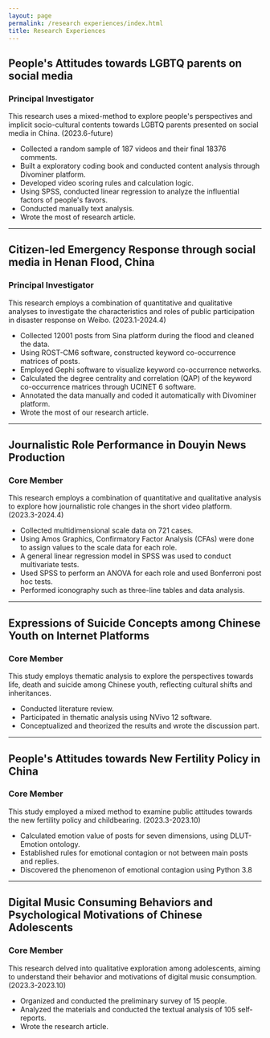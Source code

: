 ```yaml
---
layout: page
permalink: /research experiences/index.html
title: Research Experiences
---
```


## People's Attitudes towards LGBTQ parents on social media 

### Principal Investigator

This research uses a mixed-method to explore people's perspectives and implicit socio-cultural contents towards LGBTQ parents presented on social media in China. (2023.6-future)

- Collected a random sample of 187 videos and their final 18376 comments.
- Built a exploratory coding book and conducted content analysis through Divominer platform.
- Developed video scoring rules and calculation logic.
- Using SPSS, conducted linear regression to analyze the influential factors of people's favors.
- Conducted manually text analysis.
- Wrote the most of research article.

---

## Citizen-led Emergency Response through social media in Henan Flood, China 

### Principal Investigator
This research employs a combination of quantitative and qualitative analyses to investigate the characteristics and roles of public participation in disaster response on Weibo. (2023.1-2024.4)<br>
- Collected 12001 posts from Sina platform during the flood and cleaned the data.
- Using ROST-CM6 software, constructed keyword co-occurrence matrices of posts.
- Employed Gephi software to visualize keyword co-occurrence networks.
- Calculated the degree centrality and correlation (QAP) of the keyword co-occurrence matrices through UCINET 6 software.
- Annotated the data manually and coded it automatically with Divominer platform.
- Wrote the most of our research article.

---

## **Journalistic Role Performance in Douyin News Production**

### Core Member

This research employs a combination of quantitative and qualitative analysis to explore how journalistic role changes in the short video platform. (2023.3-2024.4)

- Collected multidimensional scale data on 721 cases.
- Using Amos Graphics, Confirmatory Factor Analysis (CFAs) were done to assign values to the scale data for each role.
- A general linear regression model in SPSS was used to conduct multivariate tests.
- Used SPSS to perform an ANOVA for each role and used Bonferroni post hoc tests.
- Performed iconography such as three-line tables and data analysis.

---

## Expressions of Suicide Concepts among Chinese Youth on Internet Platforms

### Core Member

This study employs thematic analysis to explore the perspectives towards life, death and suicide among Chinese youth, reflecting cultural shifts and inheritances.

- Conducted literature review.
- Participated in thematic analysis using NVivo 12 software.
- Conceptualized and theorized the results and wrote the discussion part.

---

## People's Attitudes towards New Fertility Policy in China 

### Core Member

This study employed a mixed method to examine public attitudes towards the new fertility policy and childbearing. (2023.3-2023.10)

- Calculated emotion value of posts for seven dimensions, using DLUT-Emotion ontology.
- Established rules for emotional contagion or not between main posts and replies.
- Discovered the phenomenon of emotional contagion using Python 3.8

---

## **Digital Music Consuming Behaviors and Psychological Motivations of Chinese Adolescents**

### Core Member

This research delved into qualitative exploration among adolescents, aiming to understand their behavior and motivations of digital music consumption. (2023.3-2023.10)

- Organized and conducted the preliminary survey of 15 people.
- Analyzed the materials and conducted the textual analysis of 105 self-reports.
- Wrote the research article.
